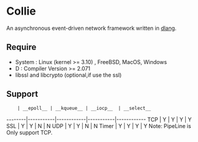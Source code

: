 # Collie
An asynchronous event-driven network framework written in [dlang](http://dlang.org/).

## Require
- System : Linux (kernel >= 3.10) , FreeBSD, MacOS, Windows
- D : Compiler Version >= 2.071
- libssl and libcrypto (optional,if use the ssl)

##  Support

        | __epoll__ | __kqueue__ | __iocp__  | __select__ 
--------|-----------|------------|-----------|------------ 
TCP     |     Y     |     Y      |     Y     |     Y
SSL     |     Y     |     Y      |     N     |     N
UDP     |     Y     |     Y      |     N     |     N
Timer   |     Y     |     Y      |     Y     |     Y
        Note: PipeLine is Only support TCP.
